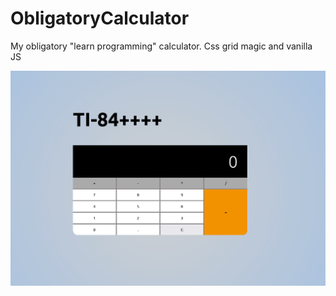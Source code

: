 # ObligatoryCalculator
My obligatory "learn programming" calculator. Css grid magic and vanilla JS

![Alt text](/jsCal.png?raw=true "Optional Title")
